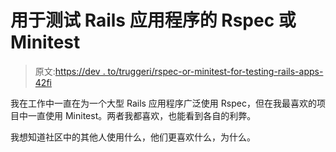 # 用于测试 Rails 应用程序的 Rspec 或 Minitest

> 原文:[https://dev . to/truggeri/rspec-or-minitest-for-testing-rails-apps-42fi](https://dev.to/truggeri/rspec-or-minitest-for-testing-rails-apps-42fi)

我在工作中一直在为一个大型 Rails 应用程序广泛使用 Rspec，但在我最喜欢的项目中一直使用 Minitest。两者我都喜欢，也能看到各自的利弊。

我想知道社区中的其他人使用什么，他们更喜欢什么，为什么。